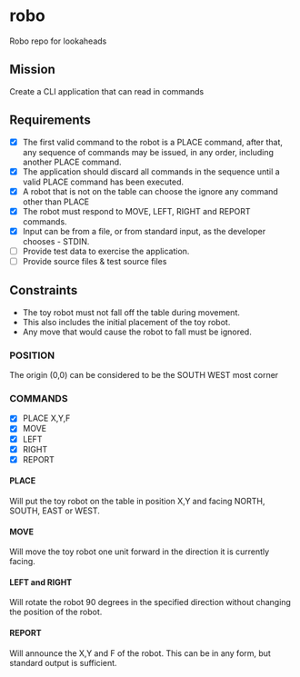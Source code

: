 # robo

Robo repo for lookaheads

## Mission
Create a CLI application that can read in commands

## Requirements
- [x] The first valid command to the robot is a PLACE command, after that, any sequence of commands may be issued, in any order, including another PLACE 
command. 
- [x] The application should discard all commands in the sequence until a valid PLACE command has been executed.
- [x] A robot that is not on the table can choose the ignore any command other than PLACE
- [x] The robot must respond to MOVE, LEFT, RIGHT and REPORT commands.
- [x] Input can be from a file, or from standard input, as the developer chooses - STDIN.
- [ ] Provide test data to exercise the application.
- [ ] Provide source files & test source files

## Constraints
* The toy robot must not fall off the table during movement. 
* This also includes the initial placement of the toy robot. 
* Any move that would cause the robot to fall must be ignored.

### POSITION

The origin (0,0) can be considered to be the SOUTH WEST most corner

### COMMANDS
- [x] PLACE X,Y,F
- [x] MOVE
- [x] LEFT
- [x] RIGHT
- [x] REPORT

#### PLACE 
Will put the toy robot on the table in position X,Y and facing NORTH, SOUTH, EAST or WEST. 

#### MOVE 
Will move the toy robot one unit forward in the direction it is currently facing.

#### LEFT and RIGHT 
Will rotate the robot 90 degrees in the specified direction without changing the position of the robot.

#### REPORT 
Will announce the X,Y and F of the robot. This can be in any form, but standard output is sufficient.